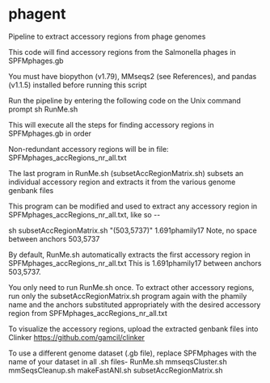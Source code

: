 # phagent
 Pipeline to extract accessory regions from phage genomes

This code will find accessory regions from the Salmonella phages in SPFMphages.gb

You must have biopython (v1.79), MMseqs2 (see References), and pandas (v1.1.5) installed before running this script 

Run the pipeline by entering the following code on the Unix command prompt sh RunMe.sh

This will execute all the steps for finding accessory regions in SPFMphages.gb in order

Non-redundant accessory regions will be in file: SPFMphages_accRegions_nr_all.txt

The last program in RunMe.sh (subsetAccRegionMatrix.sh) subsets an individual accessory
region and extracts it from the various genome genbank files

This program can be modified and used to extract any accessory region in
SPFMphages_accRegions_nr_all.txt, like so --

sh subsetAccRegionMatrix.sh "(503,5737)" 1.691phamily17
Note, no space between anchors 503,5737

By default, RunMe.sh automatically extracts the first accessory region in SPFMphages_accRegions_nr_all.txt
This is 1.691phamily17 between anchors 503,5737. 

You only need to run RunMe.sh once. To extract other accessory regions, run only the
subsetAccRegionMatrix.sh program again with the phamily name and the anchors substituted
appropriately with the desired accessory region from SPFMphages_accRegions_nr_all.txt

To visualize the accessory regions, upload the extracted genbank files into Clinker
https://github.com/gamcil/clinker

To use a different genome dataset (.gb file), replace SPFMphages with the name of your dataset in all .sh files-
RunMe.sh
mmseqsCluster.sh
mmSeqsCleanup.sh
makeFastANI.sh
subsetAccRegionMatrix.sh